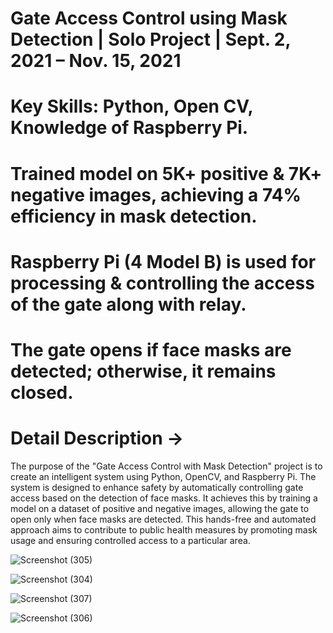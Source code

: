 # Gate Access Control using Mask Detection | Solo Project | Sept. 2, 2021 – Nov. 15, 2021 

# Key Skills: Python, Open CV, Knowledge of Raspberry Pi.

#  Trained model on 5K+ positive & 7K+ negative images, achieving a 74% efficiency in mask detection.

# Raspberry Pi (4 Model B) is used for processing & controlling the access of the gate along with relay.

# The gate opens if face masks are detected; otherwise, it remains closed.

# Detail Description ->

The purpose of the "Gate Access Control with Mask Detection" project is to create an intelligent system using Python, OpenCV, and Raspberry Pi.
The system is designed to enhance safety by automatically controlling gate access based on the detection of face masks.
It achieves this by training a model on a dataset of positive and negative images, allowing the gate to open only when face masks are detected. 
This hands-free and automated approach aims to contribute to public health measures by promoting mask usage and ensuring controlled access to a particular area.





![Screenshot (305)](https://github.com/Aakash5209/Gate_Access_control_by_Face_mask/assets/56769552/d44fdfba-730f-420c-8812-d9f2dd86bb4f)

![Screenshot (304)](https://github.com/Aakash5209/Gate_Access_control_by_Face_mask/assets/56769552/42fb9972-e550-40ed-9961-1a8d49c288a2)

![Screenshot (307)](https://github.com/Aakash5209/Gate_Access_control_by_Face_mask/assets/56769552/35a75e1d-a75b-46ad-8aaa-b198569ea133)

![Screenshot (306)](https://github.com/Aakash5209/Gate_Access_control_by_Face_mask/assets/56769552/6d900ec1-d313-4c5b-ac39-9156b84a0164)
